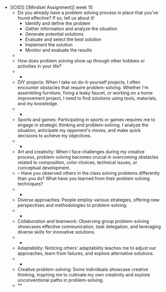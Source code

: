 - [[CtD]] [[Mindset Assignment]] week 10
	- Do you already have a problem solving process in place that you’ve found effective? If so, tell us about it!
		- Identify and define the problem
		- Gather information and analyze the situation
		- Generate potential solutions
		- Evaluate and select the best solution
		- Implement the solution
		- Monitor and evaluate the results
	-
	- How does problem solving show up through other hobbies or activities in your life?
	- -
	- DIY projects: When I take on do-it-yourself projects, I often encounter obstacles that require problem-solving. Whether I'm assembling furniture, fixing a leaky faucet, or working on a home improvement project, I need to find solutions using tools, materials, and my knowledge.
	- -
	- Sports and games: Participating in sports or games requires me to engage in strategic thinking and problem-solving. I analyze the situation, anticipate my opponent's moves, and make quick decisions to achieve my objectives.
	- -
	- Art and creativity: When I face challenges during my creative process, problem-solving becomes crucial in overcoming obstacles related to composition, color choices, technical issues, or conceptual development.
	- – Have you observed others in the class solving problems differently than you do? What have you learned from their problem solving techniques?
	- -
	- Diverse approaches: People employ various strategies, offering new perspectives and methodologies to problem-solving.
	- -
	- Collaboration and teamwork: Observing group problem-solving showcases effective communication, task delegation, and leveraging diverse skills for innovative solutions.
	- -
	- Adaptability: Noticing others' adaptability teaches me to adjust our approaches, learn from failures, and explore alternative solutions.
	- -
	- Creative problem-solving: Some individuals showcase creative thinking, inspiring me to cultivate my own creativity and explore unconventional paths in problem-solving.
	- **